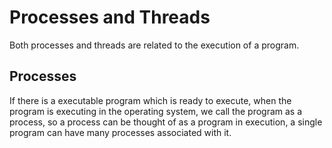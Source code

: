 # Processes and Threads

Both processes and threads are related to the execution of a program. 

## Processes

If there is a executable program which is ready to execute, when the program is executing in the operating system, we call the program as a process, so a process can be thought of as a program in execution, a single program can have many processes associated with it.
